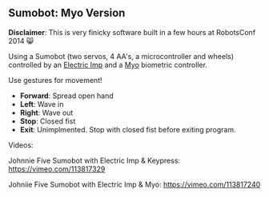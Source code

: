 ## Sumobot: Myo Version

**Disclaimer**: This is very finicky software built in a few hours at RobotsConf 2014 :smile_cat:

Using a Sumobot (two servos, 4 AA's, a microcontroller and wheels) controlled by an [Electric Imp](https://electricimp.com/) and a [Myo](http://getmyo.com) biometric controller.

Use gestures for movement!

- **Forward**: Spread open hand
- **Left**: Wave in
- **Right**: Wave out
- **Stop**: Closed fist
- **Exit**: Unimplmented. Stop with closed fist before exiting program.

Videos:

Johnnie Five Sumobot with Electric Imp & Keypress: https://vimeo.com/113817329

Johniie Five Sumobot with Electric Imp & Myo: https://vimeo.com/113817240

